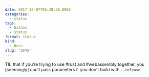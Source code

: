 ```yaml
---
date: 2017-12-07T00:38:36.000Z
categories:
  - status
tags:
  - Nathan
  - status
format: status
kind:
  - Note
slug: '2845'
---
```

TIL that if you’re trying to use #rust and #webassembly together, you [seemingly] can’t pass parameters if you don’t build with `--release`.
